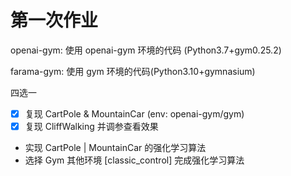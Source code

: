 # 第一次作业

openai-gym: 使用 openai-gym 环境的代码 (Python3.7+gym0.25.2)

farama-gym: 使用 gym 环境的代码(Python3.10+gymnasium)

四选一
- [x] 复现 CartPole & MountainCar (env: openai-gym/gym)
- [x] 复现 CliffWalking 并调参查看效果
- 实现 CartPole | MountainCar 的强化学习算法
- 选择 Gym 其他环境 [classic_control] 完成强化学习算法


